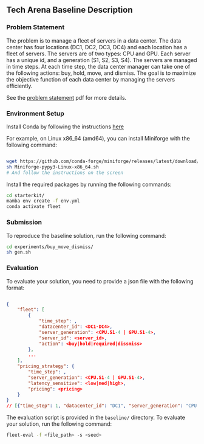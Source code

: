 ## Tech Arena Baseline Description

<!-- huawei-server-fleet-management -->

### Problem Statement

The problem is to manage a fleet of servers in a data center. The data center has four locations (DC1, DC2, DC3, DC4) and each location has a fleet of servers. The servers are of two types: CPU and GPU. Each server has a unique id, and a generation (S1, S2, S3, S4). The servers are managed in time steps. At each time step, the data center manager can take one of the following actions: buy, hold, move, and dismiss. The goal is to maximize the objective function of each data center by managing the servers efficiently.

See the [problem statement](docs/problem_statement.pdf) pdf for more details.

### Environment Setup

Install Conda by following the instructions [here](https://github.com/conda-forge/miniforge) 

For example, on Linux x86_64 (amd64), you can install Miniforge with the following command:

```bash

wget https://github.com/conda-forge/miniforge/releases/latest/download/Miniforge-pypy3-Linux-x86_64.sh
sh Miniforge-pypy3-Linux-x86_64.sh
# And follow the instructions on the screen

```

Install the required packages by running the following commands:

```bash
cd starterkit/
mamba env create -f env.yml
conda activate fleet
```

### Submission

To reproduce the baseline solution, run the following command:

```bash
cd experiments/buy_move_dismiss/
sh gen.sh
```

### Evaluation

To evaluate your solution, you need to provide a json file with the following format:

```json

{
    "fleet": [
        {
            "time_step": ,
            "datacenter_id": <DC1-DC4>,
            "server_generation": <CPU.S1-4 | GPU.S1-4>,
            "server_id": <server_id>,
            "action": <buy|hold|required|dissmiss>
        },
        ...
    ], 
    "pricing_strategy": {
        "time_step": ,
        "server_generation": <CPU.S1-4 | GPU.S1-4>,
        "latency_sensitive": <low|med|high>,
        "pricing": <pricing>
    }
}
// [{"time_step": 1, "datacenter_id": "DC1", "server_generation": "CPU.S1", "server_id": "7ee8a1de-b4b8-4fce-9bd6-19fdf8c1e409", "action": "buy"}]
```

The evaluation script is provided in the `baseline/` directory. To evaluate your solution, run the following command:

```bash
fleet-eval -f <file_path> -s <seed> 
```

